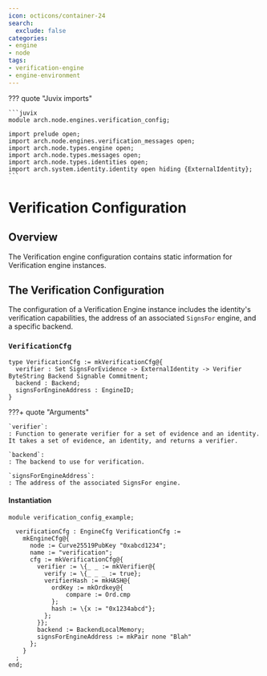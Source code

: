 ```yaml
---
icon: octicons/container-24
search:
  exclude: false
categories:
- engine
- node
tags:
- verification-engine
- engine-environment
---
```


??? quote "Juvix imports"

    ```juvix
    module arch.node.engines.verification_config;

    import prelude open;
    import arch.node.engines.verification_messages open;
    import arch.node.types.engine open;
    import arch.node.types.messages open;
    import arch.node.types.identities open;
    import arch.system.identity.identity open hiding {ExternalIdentity};
    ```

# Verification Configuration

## Overview

The Verification engine configuration contains static information for Verification engine instances.

## The Verification Configuration

The configuration of a Verification Engine instance includes the identity's verification capabilities, the address of an associated `SignsFor` engine, and a specific backend.

### `VerificationCfg`

<!-- --8<-- [start:VerificationCfg] -->
```juvix
type VerificationCfg := mkVerificationCfg@{
  verifier : Set SignsForEvidence -> ExternalIdentity -> Verifier ByteString Backend Signable Commitment;
  backend : Backend;
  signsForEngineAddress : EngineID;
}
```
<!-- --8<-- [end:VerificationCfg] -->

???+ quote "Arguments"

    `verifier`:
    : Function to generate verifier for a set of evidence and an identity.
    It takes a set of evidence, an identity, and returns a verifier.

    `backend`:
    : The backend to use for verification.

    `signsForEngineAddress`:
    : The address of the associated SignsFor engine.

#### Instantiation

<!-- --8<-- [start:verificationCfg] -->
```juvix extract-module-statements
module verification_config_example;

  verificationCfg : EngineCfg VerificationCfg :=
    mkEngineCfg@{
      node := Curve25519PubKey "0xabcd1234";
      name := "verification";
      cfg := mkVerificationCfg@{
        verifier := \{_ _ := mkVerifier@{
          verify := \{_ _ _ := true};
          verifierHash := mkHASH@{
            ordKey := mkOrdkey@{
                compare := Ord.cmp
            };
            hash := \{x := "0x1234abcd"};
          };
        }};
        backend := BackendLocalMemory;
        signsForEngineAddress := mkPair none "Blah"
      };
    }
  ;
end;
```
<!-- --8<-- [end:verificationCfg] -->
